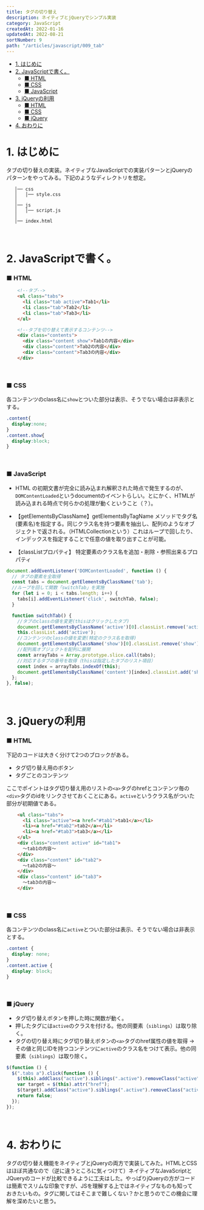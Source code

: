 ```yaml
---
title: タグの切り替え
description: ネイティブとjQueryでシンプル実装
category: JavaScript
createdAt: 2022-01-16
updatedAt: 2022-08-21
sortNumber: 9
path: "/articles/javascript/009_tab"
---
```


<nuxt-content-wrapper>

<!-- code_chunk_output -->
- [1. はじめに](#1-はじめに)
- [2. JavaScriptで書く。](#2-javascriptで書く)
    - [■ HTML](#-html)
    - [■ CSS](#-css)
    - [■ JavaScript](#-javascript)
- [3. jQueryの利用](#3-jqueryの利用)
    - [■ HTML](#-html-1)
    - [■ CSS](#-css-1)
    - [■ jQuery](#-jquery)
- [4. おわりに](#4-おわりに)

# 1. はじめに
タブの切り替えの実装。ネイティブなJavaScriptでの実装パターンとjQueryのパターンをやってみる。下記のようなディレクトリを想定。

```
   │── css
   │   │── style.css
   │
   │── js
   │   │── script.js
   │
   │── index.html
```

<br>

# 2. JavaScriptで書く。
### ■ HTML
```html
    <!--タブ-->
    <ul class="tabs">
      <li class="tab active">Tab1</li>
      <li class="tab">Tab2</li>
      <li class="tab">Tab3</li>
    </ul>

    <!--タブを切り替えて表示するコンテンツ-->
    <div class="contents">
      <div class="content show">Tab1の内容</div>
      <div class="content">Tab2の内容</div>
      <div class="content">Tab3の内容</div>
    </div>
```

<br>

### ■ CSS
各コンテンツのclass名に`show`とついた部分は表示、そうでない場合は非表示とする。
```css
.content{
  display:none;
}
.content.show{
  display:block;
}
```
<br>

### ■ JavaScript
- HTML の初期文書が完全に読み込まれ解釈された時点で発生するのが、`DOMContentLoaded`というdocumentのイベントらしい。とにかく、HTMLが読み込まれる時点で何らかの処理が動くということ（？）。

- 【getElementsByClassName】getElementsByTagName メソッドでタグ名(要素名)を指定する。同じクラス名を持つ要素を抽出し、配列のようなオブジェクトで返される。（HTMLCollectionという）これはループで回したり、インデックスを指定することで任意の値を取り出すことが可能。

- 【classListプロパティ】 特定要素のクラス名を追加・削除・参照出来るプロパティ

```js
document.addEventListener('DOMContentLoaded', function () {
  // タブの要素を全取得
  const tabs = document.getElementsByClassName('tab');
  //ループを回して関数「switchTab」を実施
  for (let i = 0; i < tabs.length; i++) {
    tabs[i].addEventListener('click', switchTab, false);
  }

  function switchTab() {
    //タブのclassの値を変更(thisはクリックしたタブ)
    document.getElementsByClassName('active')[0].classList.remove('active');
    this.classList.add('active');
    //コンテンツのclassの値を変更(特定のクラス名を取得)
    document.getElementsByClassName('show')[0].classList.remove('show');
    //配列風オブジェクトを配列に展開
    const arrayTabs = Array.prototype.slice.call(tabs);
    //対応するタブの番号を取得（thisは指定したタブのリスト項目）
    const index = arrayTabs.indexOf(this);
    document.getElementsByClassName('content')[index].classList.add('show');
  };
}, false);

```

<br>

# 3. jQueryの利用

### ■ HTML
下記のコードは大きく分けて2つのブロックがある。
- タグ切り替え用のボタン
- タグごとのコンテンツ

ここでポイントはタグ切り替え用のリストの`<a>`タグのhrefとコンテンツ毎の`<div>`タグのidをリンクさせておくことにある。`active`というクラス名がついた部分が初期値である。

```html
    <ul class="tabs">
      <li class="active"><a href="#tab1">tab1</a></li>
      <li><a href="#tab2">tab2</a></li>
      <li><a href="#tab3">tab3</a></li>
    </ul>
    <div class="content active" id="tab1">
      ～tab1の内容～
    </div>
    <div class="content" id="tab2">
      ～tab2の内容～
    </div>
    <div class="content" id="tab3">
      ～tab3の内容～
    </div>
```

<br>

### ■ CSS
各コンテンツのclass名に`active`とついた部分は表示、そうでない場合は非表示とする。
```css
.content {
  display: none;
}
.content.active {
  display: block;
}
```
<br>

### ■ jQuery
- タグ切り替えボタンを押した時に関数が動く。
- 押したタグには`active`のクラスを付ける。他の同要素（`siblings`）は取り除く。
- タグの切り替え時にタグ切り替えボタンの`<a>`タグのhref属性の値を取得
  →その値と同じIDを持つコンテンツに`active`のクラス名をつけて表示。他の同要素（`siblings`）は取り除く。

```js
$(function () {
  $(".tabs a").click(function () {
    $(this).addClass("active").siblings(".active").removeClass("active");
    var target = $(this).attr("href");
    $(target).addClass("active").siblings(".active").removeClass("active");
    return false;
  });
});
```

<br>

# 4. おわりに
タグの切り替え機能をネイティブとjQueryの両方で実装してみた。HTMLとCSSはほぼ共通なので（逆に違うところに気ィつけて）ネイティブなJavaScriptとJQueryのコードが比較できるように工夫はした。やっぱりjQueryの方がコードは簡素でスリムな印象ですが、JSを理解する上ではネイティブなものも知っておきたいもの。タグに関してはそこまで難しくない？かと思うのでこの機会に理解を深めたいと思う。

</nuxt-content-wrapper>
